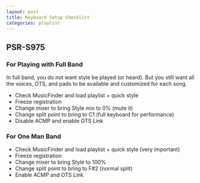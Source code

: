```yaml
---
layout: post
title: Keyboard Setup Checklist
categories: playlist
---
```

## PSR-S975

### For Playing with Full Band

In full band, you do not want style be played (or heard).  But you still want
all the voices, OTS, and pads to be available and customized for each song.

* Check MusicFinder and load playlist + quick style
* Freeze registration
* Change mixer to bring Style mix to 0% (mute it)
* Change split point to bring to C1 (full keyboard for performance)
* Disable ACMP and enable OTS Link

### For One Man Band

* Check MusicFinder and load playlist + quick style (very important)
* Freeze registration
* Change mixer to bring Style to 100%
* Change split point to bring to F#2 (normal split)
* Enable ACMP and OTS Link

